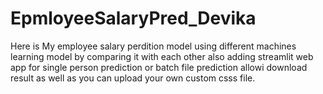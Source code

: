 # EpmloyeeSalaryPred_Devika
Here is My employee salary perdition model using different machines learning model by comparing it with each other also adding streamlit web app for single person prediction or batch file prediction allowi download result as well as  you can upload your own custom csss file.
